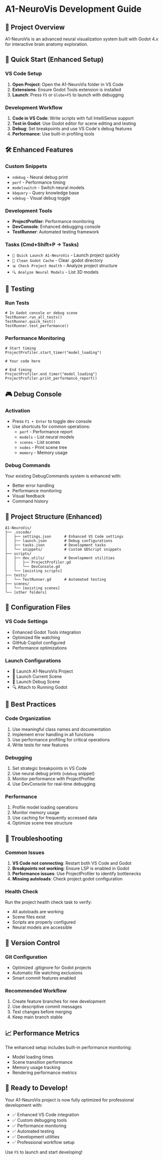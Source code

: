 # A1-NeuroVis Development Guide

## 🧠 Project Overview
A1-NeuroVis is an advanced neural visualization system built with Godot 4.x for interactive brain anatomy exploration.

## 🚀 Quick Start (Enhanced Setup)

### VS Code Setup
1. **Open Project**: Open the A1-NeuroVis folder in VS Code
2. **Extensions**: Ensure Godot Tools extension is installed
3. **Launch**: Press `F5` or `Globe+F5` to launch with debugging

### Development Workflow
1. **Code in VS Code**: Write scripts with full IntelliSense support
2. **Test in Godot**: Use Godot editor for scene editing and testing
3. **Debug**: Set breakpoints and use VS Code's debug features
4. **Performance**: Use built-in profiling tools

## 🛠️ Enhanced Features

### Custom Snippets
- `ndebug` - Neural debug print
- `perf` - Performance timing
- `modelswitch` - Switch neural models
- `kbquery` - Query knowledge base
- `vdebug` - Visual debug toggle

### Development Tools
- **ProjectProfiler**: Performance monitoring
- **DevConsole**: Enhanced debugging console
- **TestRunner**: Automated testing framework

### Tasks (Cmd+Shift+P → Tasks)
- `🚀 Quick Launch A1-NeuroVis` - Launch project quickly
- `🧹 Clean Godot Cache` - Clear .godot directory
- `📊 Check Project Health` - Analyze project structure
- `🔍 Analyze Neural Models` - List 3D models

## 🧪 Testing

### Run Tests
```gdscript
# In Godot console or debug scene
TestRunner.run_all_tests()
TestRunner.quick_test()
TestRunner.test_performance()
```

### Performance Monitoring
```gdscript
# Start timing
ProjectProfiler.start_timer("model_loading")

# Your code here

# End timing
ProjectProfiler.end_timer("model_loading")
ProjectProfiler.print_performance_report()
```

## 🎮 Debug Console

### Activation
- Press `F1 + Enter` to toggle dev console
- Use shortcuts for common operations:
  - `perf` - Performance report
  - `models` - List neural models
  - `scenes` - List scenes
  - `nodes` - Print scene tree
  - `memory` - Memory usage

### Debug Commands
Your existing DebugCommands system is enhanced with:
- Better error handling
- Performance monitoring
- Visual feedback
- Command history

## 📁 Project Structure (Enhanced)

```
A1-NeuroVis/
├── .vscode/
│   ├── settings.json      # Enhanced VS Code settings
│   ├── launch.json        # Debug configurations
│   ├── tasks.json         # Development tasks
│   └── snippets/          # Custom GDScript snippets
├── scripts/
│   ├── dev_utils/         # Development utilities
│   │   ├── ProjectProfiler.gd
│   │   └── DevConsole.gd
│   └── [existing scripts]
├── tests/
│   └── TestRunner.gd      # Automated testing
├── scenes/
│   └── [existing scenes]
└── [other folders]
```

## 🔧 Configuration Files

### VS Code Settings
- Enhanced Godot Tools integration
- Optimized file watching
- GitHub Copilot configured
- Performance optimizations

### Launch Configurations
- 🚀 Launch A1-NeuroVis Project
- 🎯 Launch Current Scene
- 🧪 Launch Debug Scene
- 🔍 Attach to Running Godot

## 🎯 Best Practices

### Code Organization
1. Use meaningful class names and documentation
2. Implement error handling in all functions
3. Use performance profiling for critical operations
4. Write tests for new features

### Debugging
1. Set strategic breakpoints in VS Code
2. Use neural debug prints (`ndebug` snippet)
3. Monitor performance with ProjectProfiler
4. Use DevConsole for real-time debugging

### Performance
1. Profile model loading operations
2. Monitor memory usage
3. Use caching for frequently accessed data
4. Optimize scene tree structure

## 🚨 Troubleshooting

### Common Issues
1. **VS Code not connecting**: Restart both VS Code and Godot
2. **Breakpoints not working**: Ensure LSP is enabled in Godot
3. **Performance issues**: Use ProjectProfiler to identify bottlenecks
4. **Missing autoloads**: Check project.godot configuration

### Health Check
Run the project health check task to verify:
- All autoloads are working
- Scene files exist
- Scripts are properly configured
- Neural models are accessible

## 🔄 Version Control

### Git Configuration
- Optimized .gitignore for Godot projects
- Automatic file watching exclusions
- Smart commit features enabled

### Recommended Workflow
1. Create feature branches for new development
2. Use descriptive commit messages
3. Test changes before merging
4. Keep main branch stable

## 📈 Performance Metrics

The enhanced setup includes built-in performance monitoring:
- Model loading times
- Scene transition performance
- Memory usage tracking
- Rendering performance metrics

## 🎉 Ready to Develop!

Your A1-NeuroVis project is now fully optimized for professional development with:
- ✅ Enhanced VS Code integration
- ✅ Custom debugging tools
- ✅ Performance monitoring
- ✅ Automated testing
- ✅ Development utilities
- ✅ Professional workflow setup

Use `F5` to launch and start developing!

